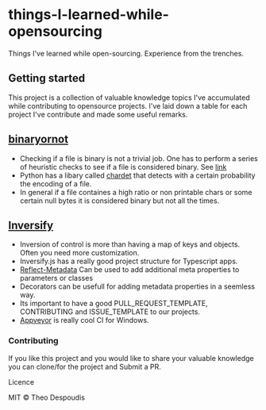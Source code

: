 # things-I-learned-while-opensourcing
Things I've learned while open-sourcing. Experience from the trenches.

## Getting started

This project is a collection of valuable knowledge topics I've accumulated while contributing to opensource projects. I've laid
down a table for each project I've contribute and made some useful remarks.

[binaryornot](https://github.com/audreyr/binaryornot)
---
* Checking if a file is binary is not a trivial job. One has to perform a series of heuristic checks to see if a file is considered
binary. See [link](http://eli.thegreenplace.net/2011/10/19/perls-guess-if-file-is-text-or-binary-implemented-in-python/)
* Python has a libary called [chardet](http://chardet.readthedocs.io/en/latest/usage.html) that detects with a certain probability the encoding of a file.
* In general if a file containes a high ratio or non printable chars or some certain null bytes it is considered binary but not all the times.

[Inversify](https://github.com/inversify/InversifyJS)
---
* Inversion of control is more than having a map of keys and objects. Often you need more customization.
* Inversify.js has a really good project structure for Typescript apps.
* [Reflect-Metadata](https://www.npmjs.com/package/reflect-metadata) Can be used to add additional meta properties to parameters or classes
* Decorators can be usefull for adding metadata properties in a seemless way.
* Its important to have a good PULL_REQUEST_TEMPLATE, CONTRIBUTING and ISSUE_TEMPLATE to our projects.
* [Appveyor](https://www.appveyor.com/) is really cool CI for Windows.
 

### Contributing

If you like this project and you would like to share your valuable knowledge you can clone/for the project and Submit a PR.

Licence

MIT © Theo Despoudis
